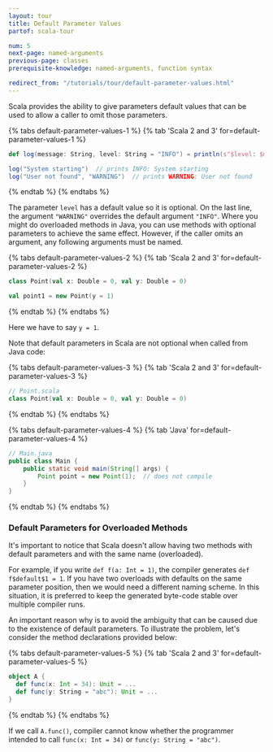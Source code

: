 ```yaml
---
layout: tour
title: Default Parameter Values
partof: scala-tour

num: 5
next-page: named-arguments
previous-page: classes
prerequisite-knowledge: named-arguments, function syntax

redirect_from: "/tutorials/tour/default-parameter-values.html"
---
```


Scala provides the ability to give parameters default values that can be used to allow a caller to omit those parameters.

{% tabs default-parameter-values-1 %}
{% tab 'Scala 2 and 3' for=default-parameter-values-1 %}
```scala mdoc
def log(message: String, level: String = "INFO") = println(s"$level: $message")

log("System starting")  // prints INFO: System starting
log("User not found", "WARNING")  // prints WARNING: User not found
```
{% endtab %}
{% endtabs %}


The parameter `level` has a default value so it is optional. On the last line, the argument `"WARNING"` overrides the default argument `"INFO"`. Where you might do overloaded methods in Java, you can use methods with optional parameters to achieve the same effect. However, if the caller omits an argument, any following arguments must be named.

{% tabs default-parameter-values-2 %}
{% tab 'Scala 2 and 3' for=default-parameter-values-2 %}
```scala mdoc
class Point(val x: Double = 0, val y: Double = 0)

val point1 = new Point(y = 1)
```
{% endtab %}
{% endtabs %}

Here we have to say `y = 1`.

Note that default parameters in Scala are not optional when called from Java code:

{% tabs default-parameter-values-3 %}
{% tab 'Scala 2 and 3' for=default-parameter-values-3 %}
```scala mdoc:reset
// Point.scala
class Point(val x: Double = 0, val y: Double = 0)
```
{% endtab %}
{% endtabs %}

{% tabs default-parameter-values-4 %}
{% tab 'Java' for=default-parameter-values-4 %}
```java
// Main.java
public class Main {
    public static void main(String[] args) {
        Point point = new Point(1);  // does not compile
    }
}
```
{% endtab %}
{% endtabs %}

### Default Parameters for Overloaded Methods

It's important to notice that Scala doesn't allow having two methods with default parameters and with the same name (overloaded).

For example, if you write `def f(a: Int = 1)`, the compiler generates `def f$default$1 = 1`. If you have two overloads with defaults on the same parameter position, then we would need a different naming scheme. In this situation, it is preferred to keep the generated byte-code stable over multiple compiler runs.

An important reason why is to avoid the ambiguity that can be caused due to the existence of default parameters. To illustrate the problem, let's consider the method declarations provided below:

{% tabs default-parameter-values-5 %}
{% tab 'Scala 2 and 3' for=default-parameter-values-5 %}
```scala mdoc:fail
object A {
  def func(x: Int = 34): Unit = ...
  def func(y: String = "abc"): Unit = ...
}
```
{% endtab %}
{% endtabs %}

If we call `A.func()`, compiler cannot know whether the programmer intended to call `func(x: Int = 34)` or `func(y: String = "abc")`.
